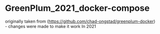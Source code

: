 # GreenPlum_2021_docker-compose
originally taken from (https://github.com/chad-ongstad/greenplum-docker) - changes were made to make it work In 2021
